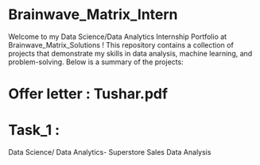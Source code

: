 # Brainwave_Matrix_Intern
Welcome to my Data Science/Data Analytics Internship Portfolio at Brainwave_Matrix_Solutions ! This repository contains a collection of projects that demonstrate my skills in data analysis, machine learning, and problem-solving. Below is a summary of the projects:
# Offer letter : Tushar.pdf
# Task_1 :
Data Science/ Data Analytics- Superstore Sales Data Analysis
